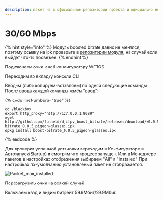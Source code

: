 ```yaml
---
description: пакет не в официальном репозитории проекта и официально не поддерживается
---
```


# 30/60 Mbps

{% hint style="info" %}
Модуль boosted bitrate давно не менялся, поэтому ссылку на ipk проверьте в [репозитории модуля](https://github.com/funneld/djifpv\_boost\_bitrate/releases/), на случай если выйдет что-то посвежее.
{% endhint %}

Подключаем очки к веб конфигуратору WFTOS

Переходим во вкладку консоли CLI

Вводим (либо копируем-вставляем) по одной следующие команды. После ввода каждой команды жмём "ввод":

{% code lineNumbers="true" %}
```
cd /blackbox
export http_proxy="http://127.0.0.1:8089"
wget http://github.com/funneld/djifpv_boost_bitrate/releases/download/v0.0.5/boost-bitrate_0.0.5_pigeon-glasses.ipk
opkg install boost-bitrate_0.0.5_pigeon-glasses.ipk
```
{% endcode %}

Для проверки успешной установки переходим в Конфигураторе в Автозапуск(Startup) и смотрим что процесс запущен. Или в Менеджере пакетов в настройках отображения выбираем "All" и "Installed"  При настройках по-умолчанию установленый пакет не отображается.

![Packet_man_installed](https://user-images.githubusercontent.com/120513139/216817556-08994db6-a90a-4270-adf0-eb0f4bb09957.jpg)

Перезагрузить очки на всякий случай.

Включаем квад и видим битрейт 59.9Мбит/29.9Мбит.

